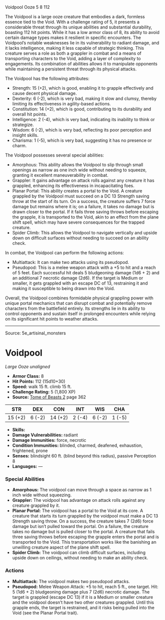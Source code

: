 <MonsterName/>Voidpool</MonsterName>
<CreatureType/>Ooze</CreatureType>
<CR/>5</CR>
<AC/>8</AC>
<HP/>112</HP>
<summary>The Voidpool is a large ooze creature that embodies a dark, formless essence tied to the Void. With a challenge rating of 5, it presents a considerable threat through its unique abilities and substantial durability, boasting 112 hit points. While it has a low armor class of 8, its ability to avoid certain damage types makes it resilient in specific encounters. The Voidpool’s notable weaknesses lie in its vulnerability to radiant damage, and it lacks intelligence, making it less capable of strategic thinking. This creature serves a role as both a grappler in combat and a means of transporting characters to the Void, adding a layer of complexity to engagements. Its combination of abilities allows it to manipulate opponents while maintaining a persistent threat through its physical attacks.</summary>

<detail>

The Voidpool has the following attributes: 
- Strength: 15 (+2), which is good, enabling it to grapple effectively and cause decent physical damage.
- Dexterity: 6 (-2), which is very bad, making it slow and clumsy, thereby limiting its effectiveness in agility-based actions.
- Constitution: 14 (+2), which is good, contributing to its durability and overall hit points.
- Intelligence: 2 (-4), which is very bad, indicating its inability to think or strategize.
- Wisdom: 6 (-2), which is very bad, reflecting its poor perception and insight skills.
- Charisma: 1 (-5), which is very bad, suggesting it has no presence or charm.

The Voidpool possesses several special abilities:
- Amorphous: This ability allows the Voidpool to slip through small openings as narrow as one inch wide without needing to squeeze, granting it excellent maneuverability in combat.
- Grappler: It gains advantage on attack rolls against any creature it has grappled, enhancing its effectiveness in incapacitating foes.
- Planar Portal: This ability creates a portal to the Void. A creature grappled by the Voidpool must succeed on a DC 13 Strength saving throw at the start of its turn. On a success, the creature suffers 7 force damage but remains where it is; on a failure, it takes no damage but is drawn closer to the portal. If it fails three saving throws before escaping the grapple, it is transported to the Void, akin to an effect from the plane shift spell, which may have severe consequences for the trapped creature.
- Spider Climb: This allows the Voidpool to navigate vertically and upside down on difficult surfaces without needing to succeed on an ability check.

In combat, the Voidpool can perform the following actions:
- Multiattack: It can make two attacks using its pseudopod.
- Pseudopod: This is a melee weapon attack with a +5 to hit and a reach of 5 feet. Each successful hit deals 5 bludgeoning damage (1d6 + 2) and an additional 7 necrotic damage (2d6). If the target is Medium or smaller, it gets grappled with an escape DC of 13, restraining it and making it susceptible to being drawn into the Void.

Overall, the Voidpool combines formidable physical grappling power with unique portal mechanics that can disrupt combat and potentially remove characters from the battlefield entirely. Its strengths lie in its ability to control opponents and sustain itself in prolonged encounters while relying on its significant hit points to weather attacks.</detail>



---

Source: 5e_artisinal_monsters

# Voidpool

*Large* *Ooze* *unaligned*

- **Armor Class:** 8
- **Hit Points:** 112 (15d10+30)
- **Speed:** walk 15 ft. climb 15 ft.
- **Challenge Rating:** 5 (1,800 XP)
- **Source:** [Tome of Beasts 2](https://koboldpress.com/kpstore/product/tome-of-beasts-2-for-5th-edition) page 362

| STR | DEX | CON | INT | WIS | CHA |
| --- | --- | --- | --- | --- | --- |
| 15 (+2) | 6 (-2) | 14 (+2) | 2 (-4) | 6 (-2) | 1 (-5) |

- **Skills:** 
- **Damage Vulnerabilities:** radiant
- **Damage Immunities:** force, necrotic
- **Condition Immunities:** blinded, charmed, deafened, exhaustion, frightened, prone
- **Senses:** blindsight 60 ft. (blind beyond this radius), passive Perception 8
- **Languages:** —

### Special Abilities

- **Amorphous:** The voidpool can move through a space as narrow as 1 inch wide without squeezing.
- **Grappler:** The voidpool has advantage on attack rolls against any creature grappled by it.
- **Planar Portal:** The voidpool has a portal to the Void at its core. A creature that starts its turn grappled by the voidpool must make a DC 13 Strength saving throw. On a success, the creature takes 7 (2d6) force damage but isn’t pulled toward the portal. On a failure, the creature takes no damage but is pulled closer to the portal. A creature that fails three saving throws before escaping the grapple enters the portal and is transported to the Void. This transportation works like the banishing an unwilling creature aspect of the plane shift spell.
- **Spider Climb:** The voidpool can climb difficult surfaces, including upside down on ceilings, without needing to make an ability check.

### Actions

- **Multiattack:** The voidpool makes two pseudopod attacks.
- **Pseudopod:** Melee Weapon Attack: +5 to hit, reach 5 ft., one target. Hit: 5 (1d6 + 2) bludgeoning damage plus 7 (2d6) necrotic damage. The target is grappled (escape DC 13) if it is a Medium or smaller creature and the voidpool doesn’t have two other creatures grappled. Until this grapple ends, the target is restrained, and it risks being pulled into the Void (see the Planar Portal trait).




